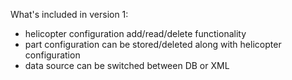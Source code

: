 What's included in version 1:
- helicopter configuration add/read/delete functionality
- part configuration can be stored/deleted along with helicopter configuration
- data source can be switched between DB or XML
  
